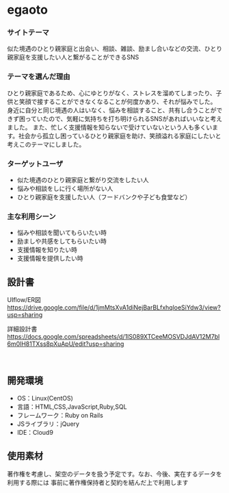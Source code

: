 # egaoto

### サイトテーマ
 似た境遇のひとり親家庭と出会い、相談、雑談、励まし合いなどの交流、ひとり親家庭を支援したい人と繋がることができるSNS
​
### テーマを選んだ理由
ひとり親家庭であるため、心にゆとりがなく、ストレスを溜めてしまったり、子供と笑顔で接することができなくなることが何度かあり、それが悩みでした。
身近に自分と同じ境遇の人はいなく、悩みを相談すること、共有し合うことができず困っていたので、気軽に気持ちを打ち明けられるSNSがあればいいなと考えました。
また、忙しく支援情報を知らないで受けていないという人も多くいます。社会から孤立し困っているひとり親家庭を助け、笑顔溢れる家庭にしたいと考えこのテーマにしました。
​
### ターゲットユーザ
* 似た境遇のひとり親家庭と繋がり交流をしたい人
* 悩みや相談をしに行く場所がない人
* ひとり親家庭を支援したい人（フードバンクや子ども食堂など）
​
### 主な利用シーン
* 悩みや相談を聞いてもらいたい時
* 励ましや共感をしてもらいたい時
* 支援情報を知りたい時
* 支援情報を提供したい時

## 設計書

UIflow/ER図
https://drive.google.com/file/d/1jmMtsXvA1diNejBarBLfxhqloeSiYdw3/view?usp=sharing

詳細設計書
https://docs.google.com/spreadsheets/d/1lS089XTCeeMOSVDJdAV12M7bl6m0lH81TXss8pXuApU/edit?usp=sharing


​
## 開発環境
- OS：Linux(CentOS)
- 言語：HTML,CSS,JavaScript,Ruby,SQL
- フレームワーク：Ruby on Rails
- JSライブラリ：jQuery
- IDE：Cloud9
​
## 使用素材
著作権を考慮し、架空のデータを扱う予定です。なお、今後、実在するデータを利用する際には
事前に著作権保持者と契約を結んだ上で利用します